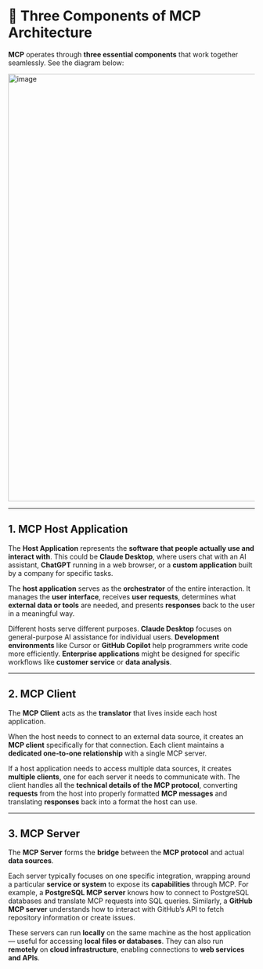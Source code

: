 # 🧩 Three Components of MCP Architecture

**MCP** operates through **three essential components** that work together seamlessly.
See the diagram below:

<img width="1456" height="872" alt="image" src="https://github.com/user-attachments/assets/ae9caa61-0654-4e8b-9bb0-3b188ffb334f" />

---

## **1. MCP Host Application**

The **Host Application** represents the **software that people actually use and interact with**. This could be **Claude Desktop**, where users chat with an AI assistant, **ChatGPT** running in a web browser, or a **custom application** built by a company for specific tasks.

The **host application** serves as the **orchestrator** of the entire interaction. It manages the **user interface**, receives **user requests**, determines what **external data or tools** are needed, and presents **responses** back to the user in a meaningful way.

Different hosts serve different purposes. **Claude Desktop** focuses on general-purpose AI assistance for individual users. **Development environments** like Cursor or **GitHub Copilot** help programmers write code more efficiently. **Enterprise applications** might be designed for specific workflows like **customer service** or **data analysis**.

---

## **2. MCP Client**

The **MCP Client** acts as the **translator** that lives inside each host application.

When the host needs to connect to an external data source, it creates an **MCP client** specifically for that connection. Each client maintains a **dedicated one-to-one relationship** with a single MCP server.

If a host application needs to access multiple data sources, it creates **multiple clients**, one for each server it needs to communicate with. The client handles all the **technical details of the MCP protocol**, converting **requests** from the host into properly formatted **MCP messages** and translating **responses** back into a format the host can use.

---

## **3. MCP Server**

The **MCP Server** forms the **bridge** between the **MCP protocol** and actual **data sources**.

Each server typically focuses on one specific integration, wrapping around a particular **service or system** to expose its **capabilities** through MCP. For example, a **PostgreSQL MCP server** knows how to connect to PostgreSQL databases and translate MCP requests into SQL queries. Similarly, a **GitHub MCP server** understands how to interact with GitHub’s API to fetch repository information or create issues.

These servers can run **locally** on the same machine as the host application — useful for accessing **local files or databases**. They can also run **remotely** on **cloud infrastructure**, enabling connections to **web services and APIs**.
